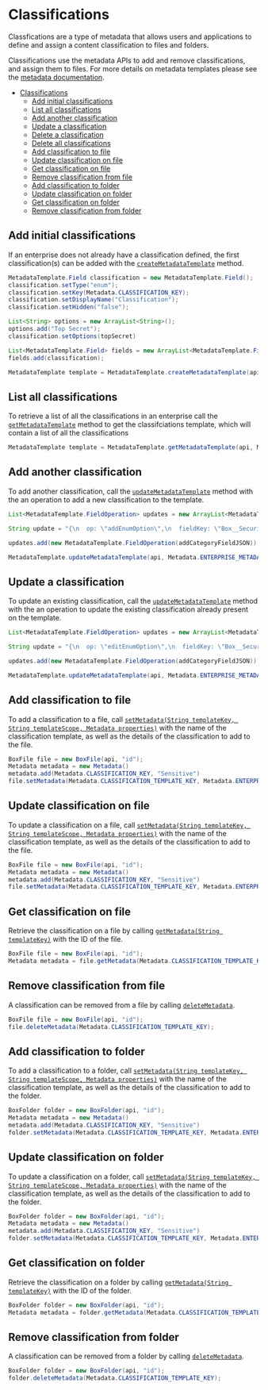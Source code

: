 Classifications
===============

Classfications are a type of metadata that allows users and applications 
to define and assign a content classification to files and folders.

Classifications use the metadata APIs to add and remove classifications, and
assign them to files. For more details on metadata templates please see the
[metadata documentation](./metadata.md).
<!-- START doctoc generated TOC please keep comment here to allow auto update -->
<!-- DON'T EDIT THIS SECTION, INSTEAD RE-RUN doctoc TO UPDATE -->


- [Classifications](#classifications)
  - [Add initial classifications](#add-initial-classifications)
  - [List all classifications](#list-all-classifications)
  - [Add another classification](#add-another-classification)
  - [Update a classification](#update-a-classification)
  - [Delete a classification](#delete-a-classification)
  - [Delete all classifications](#delete-all-classifications)
  - [Add classification to file](#add-classification-to-file)
  - [Update classification on file](#update-classification-on-file)
  - [Get classification on file](#get-classification-on-file)
  - [Remove classification from file](#remove-classification-from-file)
  - [Add classification to folder](#add-classification-to-folder)
  - [Update classification on folder](#update-classification-on-folder)
  - [Get classification on folder](#get-classification-on-folder)
  - [Remove classification from folder](#remove-classification-from-folder)

<!-- END doctoc generated TOC please keep comment here to allow auto update -->

Add initial classifications
---------------------------

If an enterprise does not already have a classification defined, the first classification(s)
can be added with the [`createMetadataTemplate`][create-metadata-template] method.

<!-- sample post_metadata_templates_schema classifications -->
```java
MetadataTemplate.Field classification = new MetadataTemplate.Field();
classification.setType("enum");
classification.setKey(Metadata.CLASSIFICATION_KEY);
classification.setDisplayName("Classification");
classification.setHidden("false");

List<String> options = new ArrayList<String>();
options.add("Top Secret");
classification.setOptions(topSecret)

List<MetadataTemplate.Field> fields = new ArrayList<MetadataTemplate.Field>();
fields.add(classification);

MetadataTemplate template = MetadataTemplate.createMetadataTemplate(api, Metadata.ENTERPRISE_METADATA_SCOPE, Metadata.CLASSIFICATION_TEMPLATE_KEY, "Classification", false, fields);
```

[create-metadata-template]: http://opensource.box.com/box-java-sdk/javadoc/com/box/sdk/MetadataTemplate.html#createMetadataTemplate-com.box.sdk.BoxAPIConnection-java.lang.String-java.lang.String-java.lang.String-boolean-java.util.List-


List all classifications
------------------------

To retrieve a list of all the classifications in an enterprise call the
[`getMetadataTemplate`][get-metadata-template]
method to get the classifciations template, which will contain a list of all the 
classifications

<!-- sample get_metadata_templates_enterprise_securityClassification-6VMVochwUWo_schema -->
```java
MetadataTemplate template = MetadataTemplate.getMetadataTemplate(api, Metadata.CLASSIFICATION_TEMPLATE_KEY);
```

[get-metadata-template]: http://opensource.box.com/box-java-sdk/javadoc/com/box/sdk/MetadataTemplate.html#getMetadataTemplate-com.box.sdk.BoxAPIConnection-

Add another classification
--------------------------

To add another classification, call the [`updateMetadataTemplate`][update-metadata-template]
method with the an operation to add a new classification to the template. 

<!-- sample put_metadata_templates_enterprise_securityClassification-6VMVochwUWo_schema add -->
```java
List<MetadataTemplate.FieldOperation> updates = new ArrayList<MetadataTemplate.FieldOperation>();

String update = "{\n  op: \"addEnumOption\",\n  fieldKey: \"Box__Security__Classification__Key\",\n  data: {\n    key: \"Sensitive\"\n }\n}";

updates.add(new MetadataTemplate.FieldOperation(addCategoryFieldJSON));

MetadataTemplate.updateMetadataTemplate(api, Metadata.ENTERPRISE_METADATA_SCOPE, Metadata.CLASSIFICATION_TEMPLATE_KEY, updates);
```

[update-metadata-template]: http://opensource.box.com/box-java-sdk/javadoc/com/box/sdk/MetadataTemplate.html#updateMetadataTemplate-com.box.sdk.BoxAPIConnection-java.lang.String-java.lang.String-java.util.List-


Update a classification
-----------------------

To update an existing classification, call the
[`updateMetadataTemplate`][update-metadata-template]
method with the an operation to update the existing classification already present on the template. 

<!-- sample put_metadata_templates_enterprise_securityClassification-6VMVochwUWo_schema update -->
```java
List<MetadataTemplate.FieldOperation> updates = new ArrayList<MetadataTemplate.FieldOperation>();

String update = "{\n  op: \"editEnumOption\",\n  fieldKey: \"Box__Security__Classification__Key\",\n  enumOptionKey: \"Sensitive\",\n  data: {\n    key: \"Very Sensitive\"\n }\n}";

updates.add(new MetadataTemplate.FieldOperation(addCategoryFieldJSON));

MetadataTemplate.updateMetadataTemplate(api, Metadata.ENTERPRISE_METADATA_SCOPE, Metadata.CLASSIFICATION_TEMPLATE_KEY, updates);
```

Add classification to file
--------------------------

To add a classification to a file, call [`setMetadata(String templateKey, String templateScope, Metadata properties)`][set-metadata]
with the name of the classification template, as well as the details of the classification
to add to the file.

<!-- sample post_files_id_metadata_enterprise_securityClassification-6VMVochwUWo -->
```java
BoxFile file = new BoxFile(api, "id");
Metadata metadata = new Metadata()
metadata.add(Metadata.CLASSIFICATION_KEY, "Sensitive")
file.setMetadata(Metadata.CLASSIFICATION_TEMPLATE_KEY, Metadata.ENTERPRISE_METADATA_SCOPE, metadata);
```

[set-metadata]: http://opensource.box.com/box-java-sdk/javadoc/com/box/sdk/BoxFile.html#setMetadata-java.lang.String-java.lang.String-com.box.sdk.Metadata-

Update classification on file
-----------------------------

To update a classification on a file, call 
[`setMetadata(String templateKey, String templateScope, Metadata properties)`][set-metadata]
with the name of the classification template, as well as the details of the classification
to add to the file.

<!-- sample put_files_id_metadata_enterprise_securityClassification-6VMVochwUWo -->
```java
BoxFile file = new BoxFile(api, "id");
Metadata metadata = new Metadata()
metadata.add(Metadata.CLASSIFICATION_KEY, "Sensitive")
file.setMetadata(Metadata.CLASSIFICATION_TEMPLATE_KEY, Metadata.ENTERPRISE_METADATA_SCOPE, metadata);
```

Get classification on file
--------------------------

Retrieve the classification on a file by calling
[`getMetadata(String templateKey)`](http://opensource.box.com/box-java-sdk/javadoc/com/box/sdk/BoxFile.html#getMetadata-java.lang.String-)
with the ID of the file.

<!-- sample get_files_id_metadata_enterprise_securityClassification-6VMVochwUWo -->
```java
BoxFile file = new BoxFile(api, "id");
Metadata metadata = file.getMetadata(Metadata.CLASSIFICATION_TEMPLATE_KEY);
```

Remove classification from file
-------------------------------

A classification can be removed from a file by calling
[`deleteMetadata`](http://opensource.box.com/box-java-sdk/javadoc/com/box/sdk/BoxFile.html#deleteMetadata--).

<!-- sample delete_files_id_metadata_enterprise_securityClassification-6VMVochwUWo -->
```java
BoxFile file = new BoxFile(api, "id");
file.deleteMetadata(Metadata.CLASSIFICATION_TEMPLATE_KEY);
```

Add classification to folder
----------------------------

To add a classification to a folder, call [`setMetadata(String templateKey, String templateScope, Metadata properties)`][set-metadata]
with the name of the classification template, as well as the details of the classification
to add to the folder.

<!-- sample post_folders_id_metadata_enterprise_securityClassification-6VMVochwUWo -->
```java
BoxFolder folder = new BoxFolder(api, "id");
Metadata metadata = new Metadata()
metadata.add(Metadata.CLASSIFICATION_KEY, "Sensitive")
folder.setMetadata(Metadata.CLASSIFICATION_TEMPLATE_KEY, Metadata.ENTERPRISE_METADATA_SCOPE, metadata);
```

[set-metadata]: http://opensource.box.com/box-java-sdk/javadoc/com/box/sdk/BoxFolder.html#setMetadata-java.lang.String-java.lang.String-com.box.sdk.Metadata-

Update classification on folder
-------------------------------

To update a classification on a folder, call 
[`setMetadata(String templateKey, String templateScope, Metadata properties)`][set-metadata]
with the name of the classification template, as well as the details of the classification
to add to the folder.

<!-- sample put_folders_id_metadata_enterprise_securityClassification-6VMVochwUWo -->
```java
BoxFolder folder = new BoxFolder(api, "id");
Metadata metadata = new Metadata()
metadata.add(Metadata.CLASSIFICATION_KEY, "Sensitive")
folder.setMetadata(Metadata.CLASSIFICATION_TEMPLATE_KEY, Metadata.ENTERPRISE_METADATA_SCOPE, metadata);
```

Get classification on folder
----------------------------

Retrieve the classification on a folder by calling
[`getMetadata(String templateKey)`](http://opensource.box.com/box-java-sdk/javadoc/com/box/sdk/BoxFolder.html#getMetadata-java.lang.String-)
with the ID of the folder.

<!-- sample get_folders_id_metadata_enterprise_securityClassification-6VMVochwUWo -->
```java
BoxFolder folder = new BoxFolder(api, "id");
Metadata metadata = folder.getMetadata(Metadata.CLASSIFICATION_TEMPLATE_KEY);
```

Remove classification from folder
---------------------------------

A classification can be removed from a folder by calling
[`deleteMetadata`](http://opensource.box.com/box-java-sdk/javadoc/com/box/sdk/BoxFolder.html#deleteMetadata--).

<!-- sample delete_folders_id_metadata_enterprise_securityClassification-6VMVochwUWo -->
```java
BoxFolder folder = new BoxFolder(api, "id");
folder.deleteMetadata(Metadata.CLASSIFICATION_TEMPLATE_KEY);
```